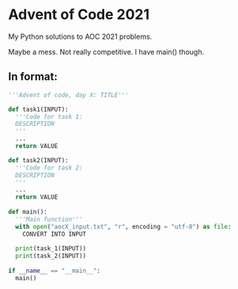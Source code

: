 # Advent of Code 2021
My Python solutions to AOC 2021 problems.

Maybe a mess. Not really competitive. I have main() though.

## In format:
```py
'''Advent of code, day X: TITLE'''

def task1(INPUT):
  '''Code for task 1:
  DESCRIPTION
  '''
  ...
  return VALUE

def task2(INPUT):
  '''Code for task 2:
  DESCRIPTION
  '''
  ...
  return VALUE
  
def main():
  '''Main function'''
  with open("aocX_input.txt", "r", encoding = "utf-8") as file:
    CONVERT INTO INPUT
    
  print(task_1(INPUT))
  print(task_2(INPUT))
  
if __name__ == "__main__":
  main()
```
